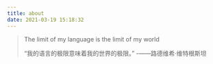 ```yaml
---
title: about
date: 2021-03-19 15:18:32
---
```


> The limit of my language is the limit of my world
>
> “我的语言的极限意味着我的世界的极限。” -——路德维希·维特根斯坦